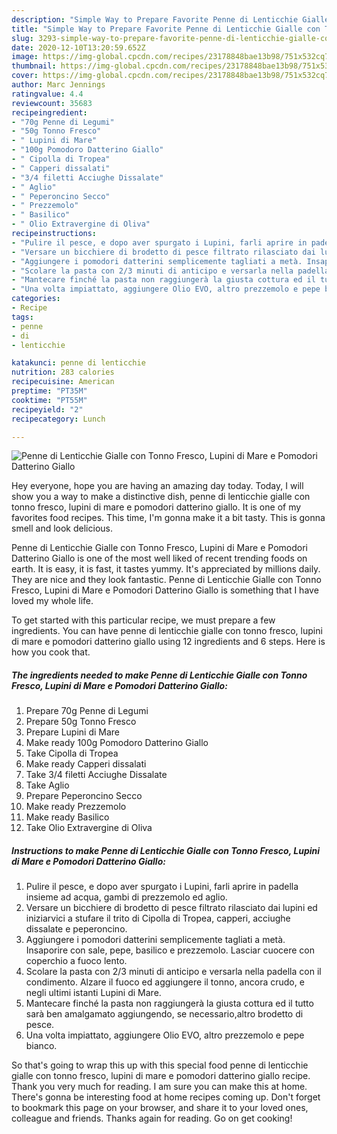 ```yaml
---
description: "Simple Way to Prepare Favorite Penne di Lenticchie Gialle con Tonno Fresco, Lupini di Mare e Pomodori Datterino Giallo"
title: "Simple Way to Prepare Favorite Penne di Lenticchie Gialle con Tonno Fresco, Lupini di Mare e Pomodori Datterino Giallo"
slug: 3293-simple-way-to-prepare-favorite-penne-di-lenticchie-gialle-con-tonno-fresco-lupini-di-mare-e-pomodori-datterino-giallo
date: 2020-12-10T13:20:59.652Z
image: https://img-global.cpcdn.com/recipes/23178848bae13b98/751x532cq70/penne-di-lenticchie-gialle-con-tonno-fresco-lupini-di-mare-e-pomodori-datterino-giallo-recipe-main-photo.jpg
thumbnail: https://img-global.cpcdn.com/recipes/23178848bae13b98/751x532cq70/penne-di-lenticchie-gialle-con-tonno-fresco-lupini-di-mare-e-pomodori-datterino-giallo-recipe-main-photo.jpg
cover: https://img-global.cpcdn.com/recipes/23178848bae13b98/751x532cq70/penne-di-lenticchie-gialle-con-tonno-fresco-lupini-di-mare-e-pomodori-datterino-giallo-recipe-main-photo.jpg
author: Marc Jennings
ratingvalue: 4.4
reviewcount: 35683
recipeingredient:
- "70g Penne di Legumi"
- "50g Tonno Fresco"
- " Lupini di Mare"
- "100g Pomodoro Datterino Giallo"
- " Cipolla di Tropea"
- " Capperi dissalati"
- "3/4 filetti Acciughe Dissalate"
- " Aglio"
- " Peperoncino Secco"
- " Prezzemolo"
- " Basilico"
- " Olio Extravergine di Oliva"
recipeinstructions:
- "Pulire il pesce, e dopo aver spurgato i Lupini, farli aprire in padella insieme ad acqua, gambi di prezzemolo ed aglio."
- "Versare un bicchiere di brodetto di pesce filtrato rilasciato dai lupini ed iniziarvici a stufare il trito di Cipolla di Tropea, capperi, acciughe dissalate e peperoncino."
- "Aggiungere i pomodori datterini semplicemente tagliati a metà. Insaporire con sale, pepe, basilico e prezzemolo. Lasciar cuocere con coperchio a fuoco lento."
- "Scolare la pasta con 2/3 minuti di anticipo e versarla nella padella con il condimento. Alzare il fuoco ed aggiungere il tonno, ancora crudo, e negli ultimi istanti Lupini di Mare."
- "Mantecare finché la pasta non raggiungerà la giusta cottura ed il tutto sarà ben amalgamato aggiungendo, se necessario,altro brodetto di pesce."
- "Una volta impiattato, aggiungere Olio EVO, altro prezzemolo e pepe bianco."
categories:
- Recipe
tags:
- penne
- di
- lenticchie

katakunci: penne di lenticchie 
nutrition: 283 calories
recipecuisine: American
preptime: "PT35M"
cooktime: "PT55M"
recipeyield: "2"
recipecategory: Lunch

---
```



![Penne di Lenticchie Gialle con Tonno Fresco, Lupini di Mare e Pomodori Datterino Giallo](https://img-global.cpcdn.com/recipes/23178848bae13b98/751x532cq70/penne-di-lenticchie-gialle-con-tonno-fresco-lupini-di-mare-e-pomodori-datterino-giallo-recipe-main-photo.jpg)

Hey everyone, hope you are having an amazing day today. Today, I will show you a way to make a distinctive dish, penne di lenticchie gialle con tonno fresco, lupini di mare e pomodori datterino giallo. It is one of my favorites food recipes. This time, I'm gonna make it a bit tasty. This is gonna smell and look delicious.



Penne di Lenticchie Gialle con Tonno Fresco, Lupini di Mare e Pomodori Datterino Giallo is one of the most well liked of recent trending foods on earth. It is easy, it is fast, it tastes yummy. It's appreciated by millions daily. They are nice and they look fantastic. Penne di Lenticchie Gialle con Tonno Fresco, Lupini di Mare e Pomodori Datterino Giallo is something that I have loved my whole life.


To get started with this particular recipe, we must prepare a few ingredients. You can have penne di lenticchie gialle con tonno fresco, lupini di mare e pomodori datterino giallo using 12 ingredients and 6 steps. Here is how you cook that.

<!--inarticleads1-->

##### The ingredients needed to make Penne di Lenticchie Gialle con Tonno Fresco, Lupini di Mare e Pomodori Datterino Giallo:

1. Prepare 70g Penne di Legumi
1. Prepare 50g Tonno Fresco
1. Prepare  Lupini di Mare
1. Make ready 100g Pomodoro Datterino Giallo
1. Take  Cipolla di Tropea
1. Make ready  Capperi dissalati
1. Take 3/4 filetti Acciughe Dissalate
1. Take  Aglio
1. Prepare  Peperoncino Secco
1. Make ready  Prezzemolo
1. Make ready  Basilico
1. Take  Olio Extravergine di Oliva




<!--inarticleads2-->

##### Instructions to make Penne di Lenticchie Gialle con Tonno Fresco, Lupini di Mare e Pomodori Datterino Giallo:

1. Pulire il pesce, e dopo aver spurgato i Lupini, farli aprire in padella insieme ad acqua, gambi di prezzemolo ed aglio.
1. Versare un bicchiere di brodetto di pesce filtrato rilasciato dai lupini ed iniziarvici a stufare il trito di Cipolla di Tropea, capperi, acciughe dissalate e peperoncino.
1. Aggiungere i pomodori datterini semplicemente tagliati a metà. Insaporire con sale, pepe, basilico e prezzemolo. Lasciar cuocere con coperchio a fuoco lento.
1. Scolare la pasta con 2/3 minuti di anticipo e versarla nella padella con il condimento. Alzare il fuoco ed aggiungere il tonno, ancora crudo, e negli ultimi istanti Lupini di Mare.
1. Mantecare finché la pasta non raggiungerà la giusta cottura ed il tutto sarà ben amalgamato aggiungendo, se necessario,altro brodetto di pesce.
1. Una volta impiattato, aggiungere Olio EVO, altro prezzemolo e pepe bianco.




So that's going to wrap this up with this special food penne di lenticchie gialle con tonno fresco, lupini di mare e pomodori datterino giallo recipe. Thank you very much for reading. I am sure you can make this at home. There's gonna be interesting food at home recipes coming up. Don't forget to bookmark this page on your browser, and share it to your loved ones, colleague and friends. Thanks again for reading. Go on get cooking!
